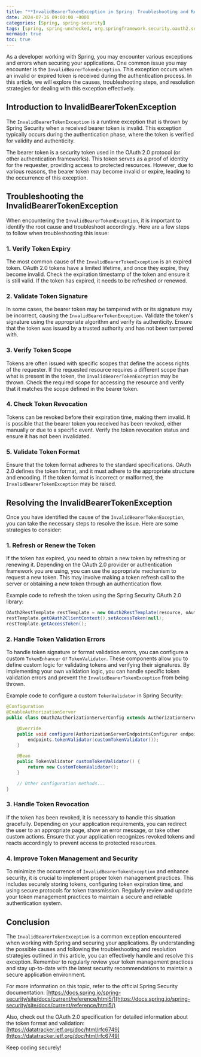 ```yaml
---
title: "**InvalidBearerTokenException in Spring: Troubleshooting and Resolution**"
date: 2024-07-16 09:00:00 -0000
categories: [Spring, spring-security]
tags: [spring, spring-unchecked, org.springframework.security.oauth2.server.resource]
mermaid: true
toc: true
---
```



As a developer working with Spring, you may encounter various exceptions and errors when securing your applications. One common issue you may encounter is the `InvalidBearerTokenException`. This exception occurs when an invalid or expired token is received during the authentication process. In this article, we will explore the causes, troubleshooting steps, and resolution strategies for dealing with this exception effectively.

## Introduction to InvalidBearerTokenException

The `InvalidBearerTokenException` is a runtime exception that is thrown by Spring Security when a received bearer token is invalid. This exception typically occurs during the authentication phase, where the token is verified for validity and authenticity.

The bearer token is a security token used in the OAuth 2.0 protocol (or other authentication frameworks). This token serves as a proof of identity for the requester, providing access to protected resources. However, due to various reasons, the bearer token may become invalid or expire, leading to the occurrence of this exception.

## Troubleshooting the InvalidBearerTokenException

When encountering the `InvalidBearerTokenException`, it is important to identify the root cause and troubleshoot accordingly. Here are a few steps to follow when troubleshooting this issue:

### 1. Verify Token Expiry

The most common cause of the `InvalidBearerTokenException` is an expired token. OAuth 2.0 tokens have a limited lifetime, and once they expire, they become invalid. Check the expiration timestamp of the token and ensure it is still valid. If the token has expired, it needs to be refreshed or renewed.

### 2. Validate Token Signature

In some cases, the bearer token may be tampered with or its signature may be incorrect, causing the `InvalidBearerTokenException`. Validate the token's signature using the appropriate algorithm and verify its authenticity. Ensure that the token was issued by a trusted authority and has not been tampered with.

### 3. Verify Token Scope

Tokens are often issued with specific scopes that define the access rights of the requester. If the requested resource requires a different scope than what is present in the token, the `InvalidBearerTokenException` may be thrown. Check the required scope for accessing the resource and verify that it matches the scope defined in the bearer token.

### 4. Check Token Revocation

Tokens can be revoked before their expiration time, making them invalid. It is possible that the bearer token you received has been revoked, either manually or due to a specific event. Verify the token revocation status and ensure it has not been invalidated.

### 5. Validate Token Format

Ensure that the token format adheres to the standard specifications. OAuth 2.0 defines the token format, and it must adhere to the appropriate structure and encoding. If the token format is incorrect or malformed, the `InvalidBearerTokenException` may be raised.

## Resolving the InvalidBearerTokenException

Once you have identified the cause of the `InvalidBearerTokenException`, you can take the necessary steps to resolve the issue. Here are some strategies to consider:

### 1. Refresh or Renew the Token

If the token has expired, you need to obtain a new token by refreshing or renewing it. Depending on the OAuth 2.0 provider or authentication framework you are using, you can use the appropriate mechanism to request a new token. This may involve making a token refresh call to the server or obtaining a new token through an authentication flow.

Example code to refresh the token using the Spring Security OAuth 2.0 library:

```java
OAuth2RestTemplate restTemplate = new OAuth2RestTemplate(resource, oAuth2ClientContext);
restTemplate.getOAuth2ClientContext().setAccessToken(null);
restTemplate.getAccessToken();
```

### 2. Handle Token Validation Errors

To handle token signature or format validation errors, you can configure a custom `TokenEnhancer` or `TokenValidator`. These components allow you to define custom logic for validating tokens and verifying their signatures. By implementing your own validation logic, you can handle specific token validation errors and prevent the `InvalidBearerTokenException` from being thrown.

Example code to configure a custom `TokenValidator` in Spring Security:

```java
@Configuration
@EnableAuthorizationServer
public class OAuth2AuthorizationServerConfig extends AuthorizationServerConfigurerAdapter {

    @Override
    public void configure(AuthorizationServerEndpointsConfigurer endpoints) {
        endpoints.tokenValidator(customTokenValidator());
    }

    @Bean
    public TokenValidator customTokenValidator() {
        return new CustomTokenValidator();
    }

    // Other configuration methods...
}
```

### 3. Handle Token Revocation

If the token has been revoked, it is necessary to handle this situation gracefully. Depending on your application requirements, you can redirect the user to an appropriate page, show an error message, or take other custom actions. Ensure that your application recognizes revoked tokens and reacts accordingly to prevent access to protected resources.

### 4. Improve Token Management and Security

To minimize the occurrence of `InvalidBearerTokenException` and enhance security, it is crucial to implement proper token management practices. This includes securely storing tokens, configuring token expiration time, and using secure protocols for token transmission. Regularly review and update your token management practices to maintain a secure and reliable authentication system.

## Conclusion

The `InvalidBearerTokenException` is a common exception encountered when working with Spring and securing your applications. By understanding the possible causes and following the troubleshooting and resolution strategies outlined in this article, you can effectively handle and resolve this exception. Remember to regularly review your token management practices and stay up-to-date with the latest security recommendations to maintain a secure application environment.

For more information on this topic, refer to the official Spring Security documentation: [https://docs.spring.io/spring-security/site/docs/current/reference/html5/](https://docs.spring.io/spring-security/site/docs/current/reference/html5/)

Also, check out the OAuth 2.0 specification for detailed information about the token format and validation: [https://datatracker.ietf.org/doc/html/rfc6749](https://datatracker.ietf.org/doc/html/rfc6749)

Keep coding securely!